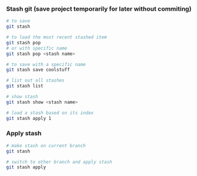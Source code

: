 ### Stash git (save project temporarily for later without commiting)

```bash
# to save
git stash

# to load the most recent stashed item
git stash pop
# or with specific name
git stash pop <stash name>

# to save with a specific name
git stash save coolstuff

# list out all stashes
git stash list

# show stash
git stash show <stash name>

# load a stash based on its index
git stash apply 1
```

### Apply stash

```bash
# make stash on current branch
git stash

# switch to other branch and apply stash
git stash apply
```

